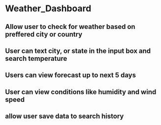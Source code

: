 # Weather_Dashboard
## Allow user to check for weather based on preffered city or country
## User can text city, or state in the input box and search temperature 
## Users can view forecast up to next 5 days
## User can view conditions like humidity and wind speed
## allow user save data to search history
